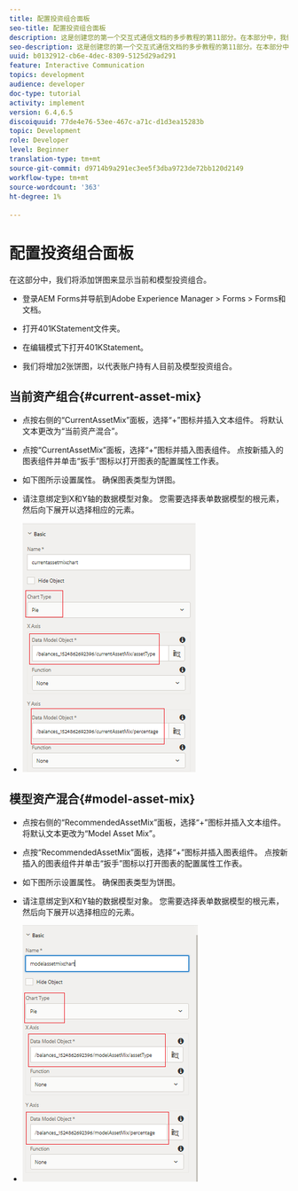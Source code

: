 ```yaml
---
title: 配置投资组合面板
seo-title: 配置投资组合面板
description: 这是创建您的第一个交互式通信文档的多步教程的第11部分。在本部分中，我们将添加饼图以显示当前和模型投资组合。
seo-description: 这是创建您的第一个交互式通信文档的多步教程的第11部分。在本部分中，我们将添加饼图以显示当前和模型投资组合。
uuid: b0132912-cb6e-4dec-8309-5125d29ad291
feature: Interactive Communication
topics: development
audience: developer
doc-type: tutorial
activity: implement
version: 6.4,6.5
discoiquuid: 77de4e76-53ee-467c-a71c-d1d3ea15283b
topic: Development
role: Developer
level: Beginner
translation-type: tm+mt
source-git-commit: d9714b9a291ec3ee5f3dba9723de72bb120d2149
workflow-type: tm+mt
source-wordcount: '363'
ht-degree: 1%

---
```



# 配置投资组合面板

在这部分中，我们将添加饼图来显示当前和模型投资组合。

* 登录AEM Forms并导航到Adobe Experience Manager > Forms > Forms和文档。

* 打开401KStatement文件夹。

* 在编辑模式下打开401KStatement。

* 我们将增加2张饼图，以代表账户持有人目前及模型投资组合。

## 当前资产组合{#current-asset-mix}

* 点按右侧的“CurrentAssetMix”面板，选择“+”图标并插入文本组件。 将默认文本更改为“当前资产混合”。

* 点按“CurrentAssetMix”面板，选择“+”图标并插入图表组件。 点按新插入的图表组件并单击“扳手”图标以打开图表的配置属性工作表。

* 如下图所示设置属性。 确保图表类型为饼图。

* 请注意绑定到X和Y轴的数据模型对象。 您需要选择表单数据模型的根元素，然后向下展开以选择相应的元素。

* ![currentassetmix](assets/currentassetmixchart.png)

## 模型资产混合{#model-asset-mix}

* 点按右侧的“RecommendedAssetMix”面板，选择“+”图标并插入文本组件。 将默认文本更改为“Model Asset Mix”。

* 点按“RecommendedAssetMix”面板，选择“+”图标并插入图表组件。 点按新插入的图表组件并单击“扳手”图标以打开图表的配置属性工作表。

* 如下图所示设置属性。 确保图表类型为饼图。

* 请注意绑定到X和Y轴的数据模型对象。 您需要选择表单数据模型的根元素，然后向下展开以选择相应的元素。

* ![assettype](assets/modelassettypechart.png)


